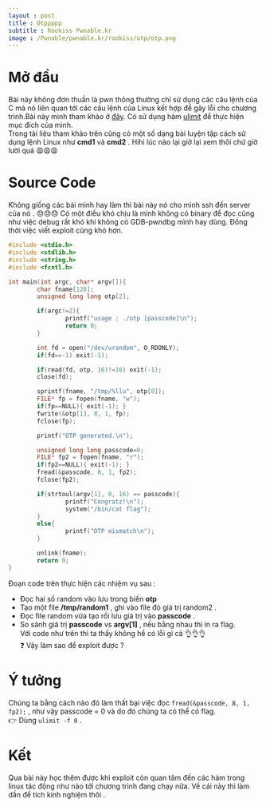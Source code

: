 ```yaml
---
layout : post 
title : Otppppp 
subtitle : Rookiss Pwnable.kr 
image : /Pwnable/pwnable.kr/rookiss/otp/otp.png 
--- 
```


# Mở đầu
Bài này không đơn thuần là pwn thông thường chỉ sử dụng các câu lệnh của C mà nó liên quan tới các câu lệnh của Linux kết hợp để gây lỗi cho chương trình.Bài này mình tham khảo ở [đây](https://nickcano.com/pwnables-write-ups-oct17/). Có sử dụng hàm [ulimit](https://ss64.com/bash/ulimit.html) để thực hiện mục đích của mình.  
Trong tài liệu tham khảo trên cũng có một số dạng bài luyện tập cách sử dụng lệnh Linux như **cmd1** và **cmd2** . Hihi lúc nào lại giở lại xem thôi chứ giờ lười quá  😩😩😩 

# Source Code  
Không giống các bài mình hay làm thì bài này nó cho mình ssh đến server của nó . 😓😓😓 Có một điều khó chịu là mình không có binary để đọc cũng
như việc debug rất khó khi không có GDB-pwndbg mình hay dùng. Đồng thời việc viết exploit cũng khó hơn. 

```c
#include <stdio.h>
#include <stdlib.h>
#include <string.h>
#include <fcntl.h>

int main(int argc, char* argv[]){       
	    char fname[128];
        unsigned long long otp[2];

        if(argc!=2){
                printf("usage : ./otp [passcode]\n");
                return 0;
        }

        int fd = open("/dev/urandom", O_RDONLY);
        if(fd==-1) exit(-1);

        if(read(fd, otp, 16)!=16) exit(-1);
        close(fd);

        sprintf(fname, "/tmp/%llu", otp[0]);
        FILE* fp = fopen(fname, "w");
        if(fp==NULL){ exit(-1); }
        fwrite(&otp[1], 8, 1, fp);
        fclose(fp);

        printf("OTP generated.\n");

        unsigned long long passcode=0;
        FILE* fp2 = fopen(fname, "r");
        if(fp2==NULL){ exit(-1); }
        fread(&passcode, 8, 1, fp2);
        fclose(fp2);

        if(strtoul(argv[1], 0, 16) == passcode){
                printf("Congratz!\n");
                system("/bin/cat flag");
        }
        else{
                printf("OTP mismatch\n");
        }

        unlink(fname);
        return 0;
}
```
  
Đoạn code trên thực hiện các nhiệm vụ sau : 
 - Đọc hai số random vào lưu trong biến **otp** 
 - Tạo một file **/tmp/random1** , ghi vào file đó giá trị random2 . 
 - Đọc file random vừa tạo rồi lưu giá trị vào **passcode** . 
 - So sánh giá trị **passcode** vs **argv[1]** , nếu bằng nhau thì in ra flag.   
Với code như trên thì ta thấy không hề có lỗi gì cả 👌👌👌  
❓ Vậy làm sao để exploit được ? 

# Ý tưởng  
Chúng ta bằng cách nào đó làm thất bại việc đọc ```fread(&passcode, 8, 1, fp2);``` , như vậy passcode = 0 và do đó chúng ta có thể có flag.  
👉 Dùng ```ulimit -f 0``` .

# Kết 

Qua bài này học thêm được khi exploit còn quan tâm đến các hàm trong linux tác động như nào tới chương trình đang chạy nữa. Về cái này thì làm dần để tích kinh nghiệm thôi . 
